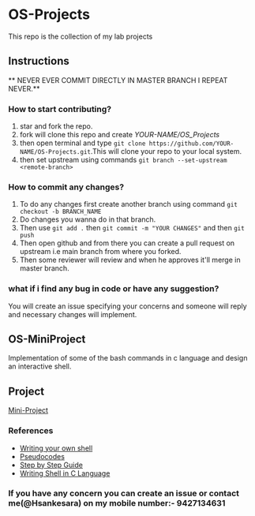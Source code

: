 # OS-Projects
This repo is the collection of my lab projects 
## Instructions
** NEVER EVER COMMIT DIRECTLY IN MASTER BRANCH I REPEAT NEVER.**
### How to start contributing?
1. star and fork the repo.
2. fork will clone this repo and create _YOUR-NAME/OS_Projects_
3. then open terminal and type ```git clone https://github.com/YOUR-NAME/OS-Projects.git```.This will clone your repo to your local system.
4. then set upstream using commands ```git branch --set-upstream <remote-branch>```
### How to commit any changes?
1. To do any changes first create another branch using command ```git checkout -b BRANCH_NAME```
2. Do changes you wanna do in that branch.
3. Then use ```git add .``` then ```git commit -m "YOUR CHANGES"``` and then ```git push```
4. Then open github and from there you can create a pull request on upstream i.e main branch from where you forked.
5. Then some reviewer will review and when he approves it'll merge in master branch.
### what if i find any bug in code or have any suggestion?
You will create an issue specifying your concerns and someone will reply and necessary changes will implement.
## OS-MiniProject
Implementation of some of the bash commands in c language and design an interactive shell.
## Project
[Mini-Project](OS-MiniProject/docs/Mini_Project1.pdf)
### References
* [Writing your own shell](https://brennan.io/2015/01/16/write-a-shell-in-c/)
* [Pseudocodes](https://www.cs.cornell.edu/courses/cs414/2004su/homework/shell/shell.html)
* [Step by Step Guide](http://hebabasiony.weebly.com/tutorials/writing-your-own-shell-step-by-step-step-1)
* [Writing Shell in C Language](OS-MiniProject/docs/shell_prog.pdf)
### If you have any concern you can create an issue or contact me(@Hsankesara) on my mobile number:- 9427134631